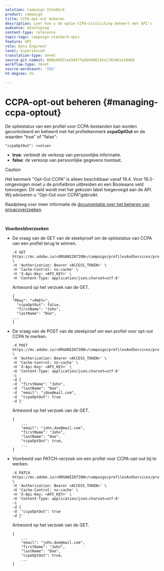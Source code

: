 ```yaml
---
solution: Campaign Standard
product: campaign
title: CCPA-opt-out beheren
description: Leer hoe u de optie CCPA-uitsluiting beheert met API's
audience: developing
content-type: reference
topic-tags: campaign-standard-apis
feature: API
role: Data Engineer
level: Experienced
translation-type: tm+mt
source-git-commit: 088b49931ee5047fa6b949813ba17654b1e10d60
workflow-type: tm+mt
source-wordcount: '152'
ht-degree: 4%

---
```



# CCPA-opt-out beheren {#managing-ccpa-optout}

De optiestatus van een profiel voor CCPA-bestanden kan worden gecontroleerd en beheerd met het profielkenmerk **ccpaOptOut** en de waarden &quot;true&quot; of &quot;false&quot;:

`"ccpaOptOut": <value>`

* **true**: verbiedt de verkoop van persoonlijke informatie.
* **false**: de verkoop van persoonlijke gegevens toestaat.

>[!CAUTION]
>
>Het kenmerk &quot;Opt-Out CCPA&quot; is alleen beschikbaar vanaf 19.4. Voor 19.3-omgevingen moet u de profielbron uitbreiden en een Booleaans veld toevoegen. Dit veld wordt met het gekozen label toegevoegd aan de API. Wij adviseren u &quot;Opt-Out voor CCPA&quot;gebruikt.
>
>Raadpleeg voor meer informatie de [documentatie over het beheren van privacyverzoeken](../../start/using/privacy-requests.md#sale-of-personal-information-ccpa).

<br/>

***Voorbeeldverzoeken***

* De vraag van de GET van de steekproef om de optiestatus van CCPA van een profiel terug te winnen.

   ```
   -X GET https://mc.adobe.io/<ORGANIZATION>/campaign/profilesAndServices/profile/<PKEY> \
   -H 'Authorization: Bearer <ACCESS_TOKEN>' \
   -H 'Cache-Control: no-cache' \
   -H 'X-Api-Key: <API_KEY>' \
   -H 'Content-Type: application/json;charset=utf-8'
   ```

   Antwoord op het verzoek van de GET.

   ```
   {
   "PKey": "<PKEY>",
     "ccpaOptOut": false,
     "firstName": "John",
     "lastName": "Doe",
   ...
   }
   ```

* De vraag van de POST van de steekproef om een profiel voor opt-out CCPA te merken.

   ```
   -X POST https://mc.adobe.io/<ORGANIZATION>/campaign/profilesAndServices/profile/ \
   -H 'Authorization: Bearer <ACCESS_TOKEN>' \
   -H 'Cache-Control: no-cache' \
   -H 'X-Api-Key: <API_KEY>' \
   -H 'Content-Type: application/json;charset=utf-8'
   -i
   -d {
   -d  "firstName": "John",
   -d  "lastName": "Doe",
   -d  "email": "jdoe@mail.com",
   -d  "ccpaOptOut": true
   -d }'
   ```

   Antwoord op het verzoek van de GET.

   ```
   {
       ...
       "email": "john.doe@mail.com",
       "firstName": "John",
       "lastName": "Doe",
       "ccpaOptOut": true,
       ...
   }
   ```

* Voorbeeld van PATCH-verzoek om een profiel voor CCPA-opt-out bij te werken.

   ```
   -X PATCH https://mc.adobe.io/<ORGANIZATION>/campaign/profilesAndServices/profile/<PKEY> \
   -H 'Authorization: Bearer <ACCESS_TOKEN>' \
   -H 'Cache-Control: no-cache' \
   -H 'X-Api-Key: <API_KEY>' \
   -H 'Content-Type: application/json;charset=utf-8'
   -i
   -d {
   -d  "ccpaOptOut": true
   -d }'
   ```

   Antwoord op het verzoek van de GET.

   ```
   {
       ...
       "email": "john.doe@mail.com",
       "firstName": "John",
       "lastName": "Doe",
       "ccpaOptOut": true,
       ...
   }
   ```
